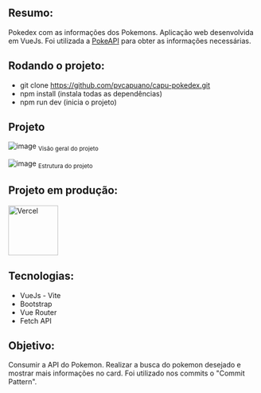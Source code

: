 ## Resumo: 

Pokedex com as informações dos Pokemons. Aplicação web desenvolvida em VueJs. Foi utilizada a <a href="https://pokeapi.co/">PokeAPI</a> para obter as informações necessárias. 

## Rodando o projeto:

* git clone https://github.com/pvcapuano/capu-pokedex.git
* npm install (instala todas as dependências)
* npm run dev (inicia o projeto)

## Projeto

![image](https://user-images.githubusercontent.com/10540844/218225236-e52793eb-d0c8-47d3-9b4b-fe78033b5c70.png)
<sub>Visão geral do projeto</sub>

![image](https://user-images.githubusercontent.com/10540844/218225315-3fd55aec-6cd9-45fc-b887-ea654065f774.png)
<sub>Estrutura do projeto</sub>

## Projeto em produção:

<p>
 <a href="capu-pokedex.vercel.app" target="_blank"> 
  <img src="https://ml.globenewswire.com/Resource/Download/3a54c241-a668-4c94-9747-3d3da9da3bf2?size=2" alt="Vercel" width="100"/> 
 </a>
</p>

## Tecnologias:

* VueJs - Vite
* Bootstrap
* Vue Router
* Fetch API

## Objetivo:

Consumir a API do Pokemon. Realizar a busca do pokemon desejado e mostrar mais informações no card. Foi utilizado nos commits o "Commit Pattern". 
